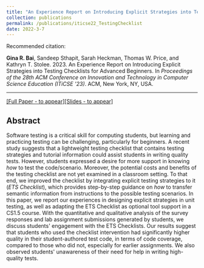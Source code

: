 ```yaml
---
title: "An Experience Report on Introducing Explicit Strategies into Testing Checklists for Advanced Beginners"
collection: publications
permalink: /publications/iticse22_TestingChecklist
date: 2022-3-7
---
```

Recommended citation: 

**Gina R. Bai**, Sandeep Sthapit, Sarah Heckman, Thomas W. Price, and Kathryn T. Stolee. 2023. An Experience Report on Introducing Explicit Strategies into Testing Checklists for Advanced Beginners. In <i>Proceedings of the 28th ACM Conference on Innovation and Technology in Computer Science Education (ITiCSE '23)</i>. ACM, New York, NY, USA.

---
[[Full Paper - to appear]](http://ginabai.github.io/files/PaperPreprints/iticse23_ETSChecklist.pdf)[[Slides - to appear]](http://ginabai.github.io/files/ConferenceSlides/iticse2023.pdf)

## Abstract
Software testing is a critical skill for computing students, but learning and practicing testing can be challenging, particularly for beginners. A recent study suggests that a lightweight testing checklist that contains testing strategies and tutorial information could assist students in writing quality tests. However, students expressed a desire for more support in knowing *how* to test the code/scenario. Moreover, the potential costs and benefits of the testing checklist are not yet examined in a classroom setting. To that end, we improved the checklist by integrating explicit testing strategies to it (*ETS Checklist*), which provides step-by-step guidance on *how* to transfer semantic information from instructions to the possible testing scenarios. In this paper, we report our experiences in designing explicit strategies in unit testing, as well as adapting the ETS Checklist as optional tool support in a CS1.5 course. With the quantitative and qualitative analysis of the survey responses and lab assignment submissions generated by students, we discuss students' engagement with the ETS Checklists. Our results suggest that students who used the checklist intervention had significantly higher quality in their student-authored test code, in terms of code coverage, compared to those who did not, especially for earlier assignments. We also observed students' unawareness of their need for help in writing high-quality tests.